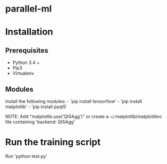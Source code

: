 # parallel-ml

# Installation

## Prerequisites
- Python 3.4 +
- Pip3
- Virtualenv

## Modules
Install the following modules:
    - 'pip install tensorflow'
    - 'pip install matplotlib'
    - 'pip install pyqt5'

NOTE: Add "matplotlib.use('Qt5Agg')" or  create a ~/.matplotlib/matplotlibrc file containing 'backend: Qt5Agg'

# Run the training script
Run 'python test.py'